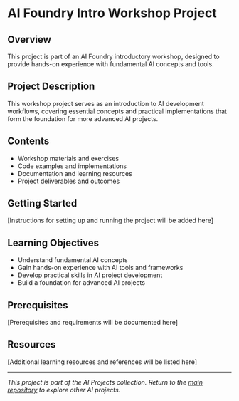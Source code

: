 # AI Foundry Intro Workshop Project

## Overview
This project is part of an AI Foundry introductory workshop, designed to provide hands-on experience with fundamental AI concepts and tools.

## Project Description
This workshop project serves as an introduction to AI development workflows, covering essential concepts and practical implementations that form the foundation for more advanced AI projects.

## Contents
- Workshop materials and exercises
- Code examples and implementations
- Documentation and learning resources
- Project deliverables and outcomes

## Getting Started
[Instructions for setting up and running the project will be added here]

## Learning Objectives
- Understand fundamental AI concepts
- Gain hands-on experience with AI tools and frameworks
- Develop practical skills in AI project development
- Build a foundation for advanced AI projects

## Prerequisites
[Prerequisites and requirements will be documented here]

## Resources
[Additional learning resources and references will be listed here]

---
*This project is part of the AI Projects collection. Return to the [main repository](../README.md) to explore other AI projects.*